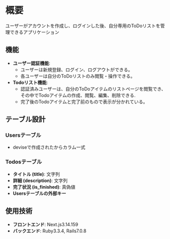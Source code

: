 # 概要
ユーザーがアカウントを作成し、ログインした後、自分専用のToDoリストを管理できるアプリケーション

## 機能
- **ユーザー認証機能**:  
  - ユーザーは新規登録、ログイン、ログアウトができる。
  - 各ユーザーは自分のToDoリストのみ閲覧・操作できる。
- **Todoリスト機能**:  
  - 認証済みユーザーは、自分のToDoアイテムのリストページを閲覧でき、その中でTodoアイテムの作成、閲覧、編集、削除できる.
  - 完了後のTodoアイテムと完了前のもので表示が分かれている。

## テーブル設計
### Usersテーブル
- deviseで作成されたからカラム一式
### Todosテーブル
- **タイトル (title)**: 文字列
- **詳細 (description)**: 文字列
- **完了状況 (is_finished)**: 真偽値
- **Usersテーブルの外部キー**

## 使用技術
- **フロントエンド**: Next.js3.14.159
- **バックエンド**: Ruby3.3.4, Rails7.0.8
